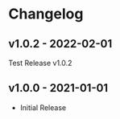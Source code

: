 # Changelog

## v1.0.2 - 2022-02-01

Test Release v1.0.2

## v1.0.0 - 2021-01-01

- Initial Release
